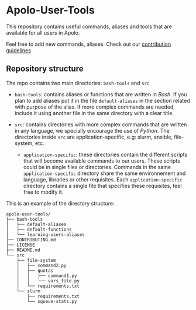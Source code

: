 # Apolo-User-Tools
This repository contains useful commands, aliases and tools that are available for all users in Apolo. 

Feel free to add new commands, aliases. Check out our [contribution guidelines](CONTRIBUTING.md)

## Repository structure
The repo contains two main directories: 
`bash-tools` and `src`

* `bash-tools`:
contains aliases or functions that are written in *Bash*.
If you plan to add aliases put it in the file `default-aliases` in the section related with purpose of the alias. If more complex commands are needed, include it using another file in the same directory with a clear title.

* `src`:
contains directories with more complex commands that are written in any language, we specially encourage the use of *Python*. The directories inside `src` are application-specific, e.g: slurm, ansible, file-system, etc.
   
   * `application-specific`: these directories contain the different scripts that will become available commands to our users.  These scripts could be in single files or directories. Commands in the same `application-specific` directory share the same environnement and language, libraries or other requisites. Each `application-specific` directory contains a single file that specifies these requisites, feel free to modify it.

This is an example of the directory structure: 
```
apolo-user-tools/
├── bash-tools
│   ├── default-aliases
│   ├── default-functions
│   └── learning-users-aliases
├── CONTRIBUTING.md
├── LICENSE
├── README.md
└── src
    ├── file-system
    │   ├── command2.py
    │   ├── quotas
    │   │   ├── command1.py
    │   │   └── vars_file.py
    │   └── requirements.txt
    └── slurm
        ├── requirements.txt
        └── squeue-stats.py
```
